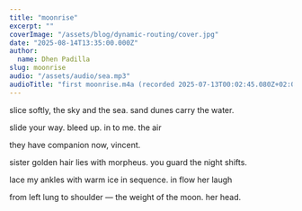 ```yaml
---
title: "moonrise"
excerpt: ""
coverImage: "/assets/blog/dynamic-routing/cover.jpg"
date: "2025-08-14T13:35:00.000Z"
author:
  name: Dhen Padilla
slug: moonrise
audio: "/assets/audio/sea.mp3"
audioTitle: "first moonrise.m4a (recorded 2025-07-13T00:02:45.080Z+02:00)"
---
```


slice softly, the sky and the
sea. sand dunes
carry the water.

slide your way.
bleed up. in
to me. the air

they have companion now,
vincent.

sister golden hair
lies with morpheus.
you guard the night shifts.

lace my ankles with warm ice
in sequence. in flow
her laugh

from left lung 
to shoulder &mdash;
the weight of the moon.
her head.
